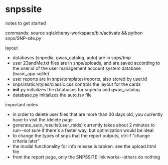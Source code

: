 # snpssite

notes to get started

commands:
source sqlalchemy-workspace/bin/activate && python snps/SNP-site.py

layout

  - databases (snpedia, gwas_catalog, auto) are in snps/tmp
  - user 23andMe.txt files are in snps/uploads, and are saved according to the user.id of the
    user management account system database (basic_app.sqlite)
  - user reports are in snps/templates/reports, also stored by user.id
  - snps/static/styles/classic.css controls the layout for the cards
  - __init__.py initializes the databases for snpedia and gwas_catalog
  - database.py initializes the auto.tsv file


important notes

  - in order to delete user files that are more than 30 days old, you currently have to
    visit the /delete page
  - generate_auto_results(user_rsids) currently takes about 2 minutes to run--not sure if
    there's a faster way, but optimization would be ideal
  - to change the types of snps that the report outputs, ctrl-f "change criteria later"
  - the modal functionality for info release is broken. see the upload.html file
  - from the report page, only the SNPSSITE link works--others do nothing
